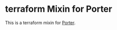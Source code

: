 # terraform Mixin for Porter

This is a terraform mixin for [Porter](https://github.com/deislabs/porter).
